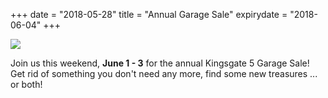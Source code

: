 +++
date = "2018-05-28"
title = "Annual Garage Sale"
expirydate = "2018-06-04"
+++

<img src="/img/garage-sale.png" style="margin-left: auto; margin-right: auto; display: block; max-width: 100%;" />

Join us this weekend, **June 1 - 3** for the annual Kingsgate 5 Garage Sale! Get rid of something you don't need any more, find some new treasures ... or both! 

